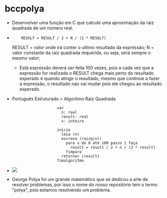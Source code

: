 # bccpolya
- Desenvolver uma função em C que calcule uma aproximação da raiz quadrada de um número real.

-         RESULT = RESULT / 2 + N / (2 * RESULT)
  RESULT = valor onde irá conter o ultimo resultado da expressão;
   N = valor constante da raiz quadrada requerida, ou seja, será sempre o mesmo valor;
  - Está expressão deverá ser feita 100 vezes, pois a cada vez que a expressão for realizada o RESULT chega mais perto do resultado esperado e quando atingir o resultado, mesmo que continue a fazer a expressão, o resultado nao vai mudar pois ele chegou ao resultado esperado.

- Português Estruturado = Algoritmo Raiz Quadrada

                          var
                            n: real
                            result: real
                            x: inteiro
                           
                          início
                            leia (n)
                            escreva (raizq(n))
                              para x de 0 até 100 passo 1 faça
                                result = result / 2 + n / (2 * result)
                              fimpara
                            retornar (result)
                          fimalgoritmo        

- ![](https://github.com/eleuteriotrindade/imagens/blob/master/pasta/Fluxograma.png)                        
 
- George Polya foi um grande matemático que se dedicou a arte de resolver problemas, por isso o nome do nosso repositório tem o termo "polya", pois estamos resolvendo um problema.
